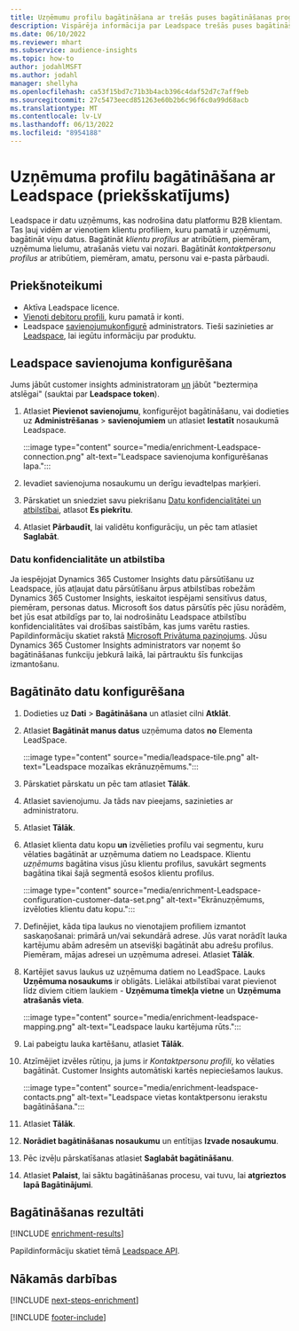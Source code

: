 ```yaml
---
title: Uzņēmumu profilu bagātināšana ar trešās puses bagātināšanas programmu Leadspace
description: Vispārēja informācija par Leadspace trešās puses bagātināšanu.
ms.date: 06/10/2022
ms.reviewer: mhart
ms.subservice: audience-insights
ms.topic: how-to
author: jodahlMSFT
ms.author: jodahl
manager: shellyha
ms.openlocfilehash: ca53f15bd7c71b3b4acb396c4daf52d7c7aff9eb
ms.sourcegitcommit: 27c5473eecd851263e60b2b6c96f6c0a99d68acb
ms.translationtype: MT
ms.contentlocale: lv-LV
ms.lasthandoff: 06/13/2022
ms.locfileid: "8954188"
---
```

# <a name="enrichment-of-company-profiles-with-leadspace-preview"></a>Uzņēmuma profilu bagātināšana ar Leadspace (priekšskatījums)

Leadspace ir datu uzņēmums, kas nodrošina datu platformu B2B klientam. Tas ļauj vidēm ar vienotiem klientu profiliem, kuru pamatā ir uzņēmumi, bagātināt viņu datus. Bagātināt *klientu profilus* ar atribūtiem, piemēram, uzņēmuma lielumu, atrašanās vietu vai nozari. Bagātināt *kontaktpersonu profilus* ar atribūtiem, piemēram, amatu, personu vai e-pasta pārbaudi.

## <a name="prerequisites"></a>Priekšnoteikumi

- Aktīva Leadspace licence.
- [Vienoti debitoru profili,](customer-profiles.md) kuru pamatā ir konti.
- Leadspace [savienojumu](connections.md)[konfigurē](#configure-the-connection-for-leadspace) administrators. Tieši sazinieties ar [Leadspace](https://www.leadspace.com/leadspace-microsoft-dynamics-365/), lai iegūtu informāciju par produktu.

## <a name="configure-the-connection-for-leadspace"></a>Leadspace savienojuma konfigurēšana

Jums jābūt customer insights administratoram [un](permissions.md#admin) jābūt "beztermiņa atslēgai" (sauktai par **Leadspace token**).

1. Atlasiet **Pievienot savienojumu**, konfigurējot bagātināšanu, vai dodieties uz **Administrēšanas** > **savienojumiem** un atlasiet **Iestatīt** nosaukumā Leadspace.

   :::image type="content" source="media/enrichment-Leadspace-connection.png" alt-text="Leadspace savienojuma konfigurēšanas lapa.":::

1. Ievadiet savienojuma nosaukumu un derīgu ievadtelpas marķieri.

1. Pārskatiet un sniedziet savu piekrišanu [Datu konfidencialitātei un atbilstībai](#data-privacy-and-compliance), atlasot **Es piekrītu**.

1. Atlasiet **Pārbaudīt**, lai validētu konfigurāciju, un pēc tam atlasiet **Saglabāt**.

### <a name="data-privacy-and-compliance"></a>Datu konfidencialitāte un atbilstība

Ja iespējojat Dynamics 365 Customer Insights datu pārsūtīšanu uz Leadspace, jūs atļaujat datu pārsūtīšanu ārpus atbilstības robežām Dynamics 365 Customer Insights, ieskaitot iespējami sensitīvus datus, piemēram, personas datus. Microsoft šos datus pārsūtīs pēc jūsu norādēm, bet jūs esat atbildīgs par to, lai nodrošinātu Leadspace atbilstību konfidencialitātes vai drošības saistībām, kas jums varētu rasties. Papildinformāciju skatiet rakstā [Microsoft Privātuma paziņojums](https://go.microsoft.com/fwlink/?linkid=396732).
Jūsu Dynamics 365 Customer Insights administrators var noņemt šo bagātināšanas funkciju jebkurā laikā, lai pārtrauktu šīs funkcijas izmantošanu.

## <a name="configure-the-enrichment"></a>Bagātināto datu konfigurēšana

1. Dodieties uz **Dati** > **Bagātināšana** un atlasiet cilni **Atklāt**.

1. Atlasiet **Bagātināt manus datus** uzņēmuma datos **no** Elementa LeadSpace.

   :::image type="content" source="media/leadspace-tile.png" alt-text="Leadspace mozaīkas ekrānuzņēmums.":::

1. Pārskatiet pārskatu un pēc tam atlasiet **Tālāk**.

1. Atlasiet savienojumu. Ja tāds nav pieejams, sazinieties ar administratoru.

1. Atlasiet **Tālāk**.

1. Atlasiet klienta datu kopu **un** izvēlieties profilu vai segmentu, kuru vēlaties bagātināt ar uzņēmuma datiem no Leadspace. Klientu *uzņēmums* bagātina visus jūsu klientu profilus, savukārt segments bagātina tikai šajā segmentā esošos klientu profilus.

    :::image type="content" source="media/enrichment-Leadspace-configuration-customer-data-set.png" alt-text="Ekrānuzņēmums, izvēloties klientu datu kopu.":::

1. Definējiet, kāda tipa laukus no vienotajiem profiliem izmantot saskaņošanai: primārā un/vai sekundārā adrese. Jūs varat norādīt lauka kartējumu abām adresēm un atsevišķi bagātināt abu adrešu profilus. Piemēram, mājas adresei un uzņēmuma adresei. Atlasiet **Tālāk**.

1. Kartējiet savus laukus uz uzņēmuma datiem no LeadSpace. Lauks **Uzņēmuma nosaukums** ir obligāts. Lielākai atbilstībai varat pievienot līdz diviem citiem laukiem - **Uzņēmuma tīmekļa vietne** un **Uzņēmuma atrašanās vieta**.

   :::image type="content" source="media/enrichment-leadspace-mapping.png" alt-text="Leadspace lauku kartējuma rūts.":::

1. Lai pabeigtu lauka kartēšanu, atlasiet **Tālāk**.

1. Atzīmējiet izvēles rūtiņu, ja jums ir *Kontaktpersonu profili*, ko vēlaties bagātināt. Customer Insights automātiski kartēs nepieciešamos laukus.

   :::image type="content" source="media/enrichment-leadspace-contacts.png" alt-text="Leadspace vietas kontaktpersonu ierakstu bagātināšana.":::

1. Atlasiet **Tālāk**.

1. **Norādiet bagātināšanas nosaukumu** un entītijas **Izvade nosaukumu**.

1. Pēc izvēļu pārskatīšanas atlasiet **Saglabāt bagātināšanu**.

1. Atlasiet **Palaist**, lai sāktu bagātināšanas procesu, vai tuvu, lai **atgrieztos lapā Bagātinājumi**.

## <a name="enrichment-results"></a>Bagātināšanas rezultāti

[!INCLUDE [enrichment-results](includes/enrichment-results.md)]

Papildinformāciju skatiet tēmā [Leadspace API](https://support.leadspace.com/hc/en-us/sections/201997649-API).

## <a name="next-steps"></a>Nākamās darbības

[!INCLUDE [next-steps-enrichment](includes/next-steps-enrichment.md)]

[!INCLUDE [footer-include](includes/footer-banner.md)]
